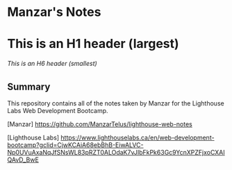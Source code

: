 # Manzar's Notes
# This is an H1 header (largest)
###### This is an H6 header (smallest)
## Summary
This repository contains all of the notes taken by Manzar for the Lighthouse Labs Web Development Bootcamp.

[Manzar] https://github.com/ManzarTelus/lighthouse-web-notes

[Lighthouse Labs] https://www.lighthouselabs.ca/en/web-development-bootcamp?gclid=CjwKCAiA68ebBhB-EiwALVC-Np0UVuAxaNqJfSNsWL83pRZT0ALOdaK7vJIbFkPk63Gc9YcnXPZFjxoCXAIQAvD_BwE